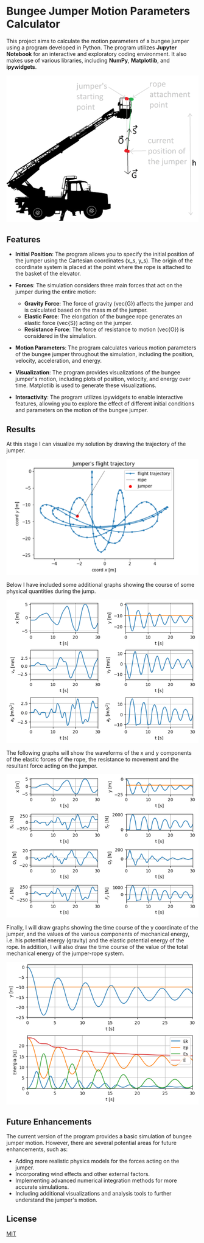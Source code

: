 
# Bungee Jumper Motion Parameters Calculator

This project aims to calculate the motion parameters of a bungee jumper using a program developed in Python. The program utilizes **Jupyter Notebook** for an interactive and exploratory coding environment. It also makes use of various libraries, including **NumPy**, **Matplotlib**, and **ipywidgets**.

![dzwig](dzwig.png)


## Features

- **Initial Position**: The program allows you to specify the initial position of the jumper using the Cartesian coordinates (x_s, y_s). The origin of the coordinate system is placed at the point where the rope is attached to the basket of the elevator.
- **Forces**: The simulation considers three main forces that act on the jumper during the entire motion:

    - **Gravity Force**: The force of gravity (vec{G}) affects the jumper and is calculated based on the mass m of the jumper.
    - **Elastic Force**: The elongation of the bungee rope generates an elastic force (vec{S}) acting on the jumper.
    - **Resistance Force**: The force of resistance to motion (vec{O}) is considered in the simulation.
- **Motion Parameters**: The program calculates various motion parameters of the bungee jumper throughout the simulation, including the position, velocity, acceleration, and energy.
- **Visualization**: The program provides visualizations of the bungee jumper's motion, including plots of position, velocity, and energy over time. Matplotlib is used to generate these visualizations.

- **Interactivity**: The program utilizes ipywidgets to enable interactive features, allowing you to explore the effect of different initial conditions and parameters on the motion of the bungee jumper.
## Results

At this stage I can visualize my solution by drawing the trajectory of the jumper.  

![trajectory](0.png)

Below I have included some additional graphs showing the course of some physical quantities during the jump. 

![phys_quant](1.png)

The following graphs will show the waveforms of the x and y components of the elastic forces of the rope, the resistance to movement and the resultant force acting on the jumper.

![waveforms](2.png)

Finally, I will draw graphs showing the time course of the y coordinate of the jumper, and the values of the various components of mechanical energy, i.e. his potential energy (gravity) and the elastic potential energy of the rope. In addition, I will also draw the time course of the value of the total mechanical energy of the jumper-rope system.

![energy](3.png)
## Future Enhancements

The current version of the program provides a basic simulation of bungee jumper motion. However, there are several potential areas for future enhancements, such as:

- Adding more realistic physics models for the forces acting on the jumper.
- Incorporating wind effects and other external factors.
- Implementing advanced numerical integration methods for more accurate simulations.
- Including additional visualizations and analysis tools to further understand the jumper's motion.

## License

[MIT](https://choosealicense.com/licenses/mit/)

